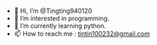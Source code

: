 - 👋 Hi, I’m @Tingting940120
- 👀 I’m interested in programming.
- 🌱 I’m currently learning python.
- 📫 How to reach me : tintin100232@gmail.com

<!---
Tingting940120/Tingting940120 is a ✨ special ✨ repository because its `README.md` (this file) appears on your GitHub profile.
You can click the Preview link to take a look at your changes.
--->
